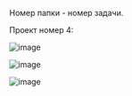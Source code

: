Номер папки - номер задачи.

Проект номер 4:

![image](https://user-images.githubusercontent.com/95744478/185733978-56df61e2-9ddd-4f1e-9677-5813837806f7.png)

![image](https://user-images.githubusercontent.com/95744478/185734148-60c901aa-0038-4076-a505-ea828467f0b0.png)


![image](https://user-images.githubusercontent.com/95744478/185734055-829d6008-d2d7-43fd-98dd-7695d6884f55.png)
